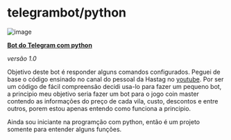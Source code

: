 # telegrambot/python
![image](https://user-images.githubusercontent.com/100159466/155147308-8431c5da-7135-4c73-949c-0cb58bb3084d.png)

<a href="https://github.com/CloretoJannuzzi/telegrambot1.0/blob/main/telegram1.1.py">**Bot do Telegram com python**</a>
  
_versão 1.0_

Objetivo deste bot é responder alguns comandos configurados.
Peguei de base o código ensinado no canal do pessoal da Hastag no <a href="https://www.youtube.com/watch?v=_RQw5Nw7Op0"> youtube</a>. Por ser um código de fácil compreensão decidi usa-lo para fazer um pequeno bot, a principio meu objetivo seria fazer um bot para o jogo coin master contendo as informações do preço de cada vila, custo, descontos e entre outros, porem estou apenas entendo como funciona a principio.

Ainda sou iniciante na programção com python, então é um projeto somente para entender alguns funções.
